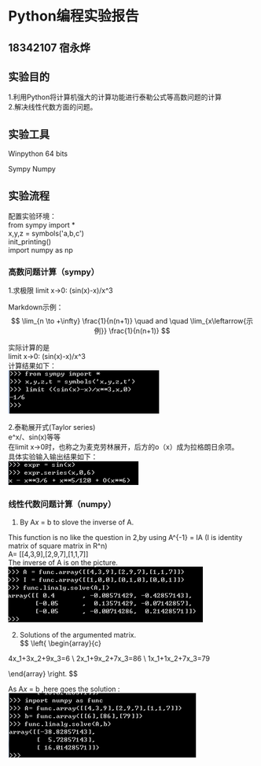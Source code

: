 # Python编程实验报告
## 18342107 宿永烨  
## 实验目的
1.利用Python将计算机强大的计算功能进行泰勒公式等高数问题的计算  
2.解决线性代数方面的问题。  
## 实验工具
Winpython 64 bits  

Sympy Numpy  

## 实验流程  

配置实验环境：  
from sympy import *  
x,y,z = symbols('a,b,c')    
init_printing()   
import numpy as np   

### 高数问题计算（sympy）  
1.求极限  limit x->0:
(sin(x)-x)/x^3

  Markdown示例：  
  $$ \lim_{n \to +\infty} \frac{1}{n(n+1)} \quad and \quad \lim_{x\leftarrow{示例}} \frac{1}{n(n+1)} $$  

实际计算的是  
limit x->0:
(sin(x)-x)/x^3  
 计算结果如下：  
 ![limit](images/sympy_limit.png)  


 2.泰勒展开式(Taylor series)  
 e^x/、sin(x)等等   
 在limit x->0时，也称之为麦克劳林展开，后方的o（x）成为拉格朗日余项。  
 具体实验输入输出结果如下：  
 ![Taylor](images/Taylor.png)  


### 线性代数问题计算（numpy）  
1. By A*x* = b to slove the inverse of A.

This function is no like the question in 2,by using A^{-1} = IA
(I is identity matrix of square matrix in R^n)  
A= [[4,3,9],[2,9,7],[1,1,7]]  
The inverse of A is on the picture.  
![Inverse](images/matrixInverse.png)


2. Solutions of the argumented matrix.  
$$
\left\{ 
\begin{array}{c}

4x_1+3x_2+9x_3=6 \\ 
2x_1+9x_2+7x_3=86 \\ 
1x_1+1x_2+7x_3=79


\end{array}
\right. 
$$


As A*x* = b ,here goes the solution :
![matrix](images/matrix.png)
